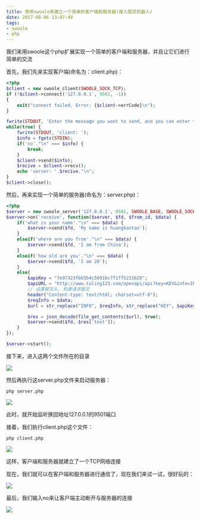 ```yaml
---
title: 使用swoole来建立一个简单的客户端和服务器(接入图灵机器人)
date: 2017-08-06 13:07:49
tags:
- swoole
- php
---
```


我们来用swoole这个php扩展实现一个简单的客户端和服务器，并且让它们进行简单的交流

首先，我们先来实现客户端(命名为：client.php)：

```php
<?php
$client = new swoole_client(SWOOLE_SOCK_TCP);
if (!$client->connect('127.0.0.1', 9501, -1))
{
    exit("connect failed. Error: {$client->errCode}\n");
}

fwrite(STDOUT, 'Enter the message you want to send, and you can enter the no to quit it '."\n");
while(true) {
	fwrite(STDOUT, 'client: ');  
	$info = fgets(STDIN);
	if('no'."\n" === $info) {
		break;
	}
	$client->send($info);
	$recive = $client->recv();
	echo 'server: '.$recive."\n";
}
$client->close();
```

然后，再来实现一个简单的服务器(命名为：server.php)：

```php
<?php
$server = new swoole_server('127.0.0.1', 9501, SWOOLE_BASE, SWOOLE_SOCK_TCP);
$server->on('receive', function($server, $fd, $from_id, $data) {
	if('what is your name'."\n" === $data) {
		$server->send($fd, 'My name is huanghantao');
	}
	elseif('where are you from'."\n" === $data) {
		$server->send($fd, 'I am from China');
	}
	elseif('how old are you'."\n" === $data) {
		$server->send($fd, 'I am 20');
	}
	else{
		$apiKey = "7e97323fbb5b4c5691bc7f1ff5231b20"; 
		$apiURL = "http://www.tuling123.com/openapi/api?key=KEY&info=INFO"; 
		// 设置报文头, 构建请求报文 
		header("Content-type: text/html; charset=utf-8"); 
		$reqInfo = $data; 
		$url = str_replace("INFO", $reqInfo, str_replace("KEY", $apiKey, $apiURL)); 

		$res = json_decode(file_get_contents($url), true);
		$server->send($fd, $res['text']);
	}
});

$server->start();
```

接下来，进入这两个文件所在的目录

![](http://oklbfi1yj.bkt.clouddn.com/%E4%BD%BF%E7%94%A8swoole%E6%9D%A5%E5%BB%BA%E7%AB%8B%E4%B8%80%E4%B8%AA%E7%AE%80%E5%8D%95%E7%9A%84%E5%AE%A2%E6%88%B7%E7%AB%AF%E5%92%8C%E6%9C%8D%E5%8A%A1%E5%99%A8/1.PNG)

然后再执行这server.php文件来启动服务器：

```
php server.php
```

![](http://oklbfi1yj.bkt.clouddn.com/%E4%BD%BF%E7%94%A8swoole%E6%9D%A5%E5%BB%BA%E7%AB%8B%E4%B8%80%E4%B8%AA%E7%AE%80%E5%8D%95%E7%9A%84%E5%AE%A2%E6%88%B7%E7%AB%AF%E5%92%8C%E6%9C%8D%E5%8A%A1%E5%99%A8/2.PNG)

此时，就开始监听换回地址127.0.0.1的9501端口

接着，我们执行client.php这个文件：

```
php client.php
```

![](http://oklbfi1yj.bkt.clouddn.com/%E4%BD%BF%E7%94%A8swoole%E6%9D%A5%E5%BB%BA%E7%AB%8B%E4%B8%80%E4%B8%AA%E7%AE%80%E5%8D%95%E7%9A%84%E5%AE%A2%E6%88%B7%E7%AB%AF%E5%92%8C%E6%9C%8D%E5%8A%A1%E5%99%A8/3.PNG)

这样，客户端和服务器就建立了一个TCP网络连接

现在，我们就可以在客户端和服务器进行通信了，现在我们来试一试，很好玩的：

![](http://oklbfi1yj.bkt.clouddn.com/%E4%BD%BF%E7%94%A8swoole%E6%9D%A5%E5%BB%BA%E7%AB%8B%E4%B8%80%E4%B8%AA%E7%AE%80%E5%8D%95%E7%9A%84%E5%AE%A2%E6%88%B7%E7%AB%AF%E5%92%8C%E6%9C%8D%E5%8A%A1%E5%99%A8/4.PNG)

最后，我们输入no来让客户端主动断开与服务器的连接

![](http://oklbfi1yj.bkt.clouddn.com/%E4%BD%BF%E7%94%A8swoole%E6%9D%A5%E5%BB%BA%E7%AB%8B%E4%B8%80%E4%B8%AA%E7%AE%80%E5%8D%95%E7%9A%84%E5%AE%A2%E6%88%B7%E7%AB%AF%E5%92%8C%E6%9C%8D%E5%8A%A1%E5%99%A8/5.PNG)

